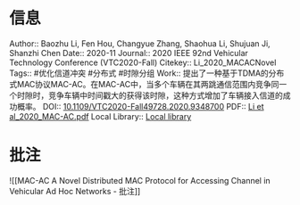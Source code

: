 # 信息
Author:: Baozhu Li, Fen Hou, Changyue Zhang, Shaohua Li, Shujuan Ji, Shanzhi Chen
Date:: 2020-11
Journal:: 2020 IEEE 92nd Vehicular Technology Conference (VTC2020-Fall)
Citekey:: Li_2020_MACACNovel
Tags:: #优化信道冲突 #分布式 #时隙分组 
Work:: 提出了一种基于TDMA的分布式MAC协议MAC-AC。在MAC-AC中，当多个车辆在其两跳通信范围内竞争同一个时隙时，竞争车辆中时间戳大的获得该时隙，这种方式增加了车辆接入信道的成功概率。
DOI:: [10.1109/VTC2020-Fall49728.2020.9348700](https://doi.org/10.1109/VTC2020-Fall49728.2020.9348700)
PDF:: [Li et al_2020_MAC-AC.pdf](zotero://open-pdf/library/items/6F7QDAA7)
Local Library:: [Local library](zotero://select/items/1_ZTL3DZVY)

# 批注
![[MAC-AC A Novel Distributed MAC Protocol for Accessing Channel in Vehicular Ad Hoc Networks - 批注]]